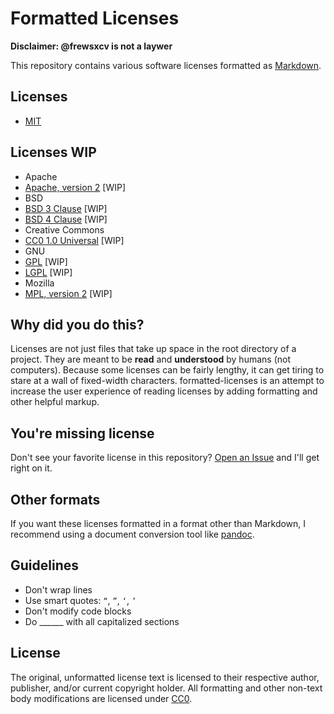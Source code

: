 # Formatted Licenses

**Disclaimer: @frewsxcv is not a laywer**

This repository contains various software licenses formatted as [Markdown](https://en.wikipedia.org/wiki/Markdown).

## Licenses

* [MIT](licenses/mit/license-mit.md)

## Licenses WIP

* Apache
 * [Apache, version 2]() [WIP]
* BSD
 * [BSD 3 Clause]() [WIP]
 * [BSD 4 Clause]() [WIP]
* Creative Commons
 * [CC0 1.0 Universal]() [WIP]
* GNU
 * [GPL]() [WIP]
 * [LGPL]() [WIP]
* Mozilla
 * [MPL, version 2]() [WIP]

## Why did you do this?

Licenses are not just files that take up space in the root directory of a project. They are meant to be **read** and **understood** by humans (not computers). Because some licenses can be fairly lengthy, it can get tiring to stare at a wall of fixed-width characters. formatted-licenses is an attempt to increase the user experience of reading licenses by adding formatting and other helpful markup.

## You're missing license

Don't see your favorite license in this repository? [Open an Issue](https://github.com/frewsxcv/formatted-licenses/issues/new) and I'll get right on it.

## Other formats

If you want these licenses formatted in a format other than Markdown, I recommend using a document conversion tool like [pandoc](http://pandoc.org).

## Guidelines

* Don't wrap lines
* Use smart quotes: `“`, `”`, `‘`, `’`
* Don't modify code blocks
* Do ______ with all capitalized sections

## License

The original, unformatted license text is licensed to their respective author, publisher, and/or current copyright holder. All formatting and other non-text body modifications are licensed under [CC0](https://creativecommons.org/publicdomain/zero/1.0/).
